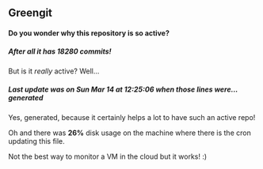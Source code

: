 ## Greengit

#### Do you wonder why this repository is so active?

##### After all it has 18280 commits!

But is it *really* active? Well...

##### Last update was on Sun Mar 14 at 12:25:06 when those lines were... generated

Yes, generated, because it certainly helps a lot to have such an active repo!

Oh and there was **26%** disk usage on the machine
where there is the cron updating this file.

Not the best way to monitor a VM in the cloud but it works! :)
